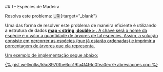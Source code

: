  <div id="especies">
 
 </div>
## I - Espécies de Madeira

Resolva este problema:
[URI][uri-1260]{:target="_blank"}

Uma das forma de resolver este problema de maneira eficiente é utilizando a estrutura de dados <a href="http://www.cplusplus.com/reference/map/map/"><b>map</b><b> < string, double > </b>. A chave será o nome da espécie e o valor a quantidade de árvores de tal espécies. Assim, a solução consiste em percorrer as espécies (que já estarão ordenadas) e imprimir a porcentagem de árvores que ela representa.

Um exemplo de implementação segue abaixo:

{% gist wellvolks/55c8970fbe6cc19fa4f4f6c0fea0ec7e abreviacoes.cpp %}


[uri-1260]:		https://www.urionlinejudge.com.br/judge/pt/problems/view/1260

